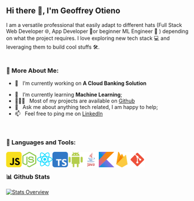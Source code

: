 ## Hi there 👋, I'm Geoffrey Otieno

I am a versatile professional that easily adapt to different hats (Full Stack Web Developer 🌐, App Developer 📱or beginner ML Engineer 🤖 ) depending on what the project requires. I love exploring new tech stack 💻 and leveraging them to build cool stuffs 🛠️. 
<br/>
<br/>

  
### 🧐 More About Me:

- 🔭 &nbsp; I’m currently working on **A Cloud Banking Solution**
<!-- - 🤝 &nbsp; I’m looking to collaborate on  -->
- 🌱 &nbsp; I’m currently learning **Machine Learning**; 
- 👨🏻‍💻 &nbsp; Most of my projects are available on [Github](https://github.com/otienogeoffrey812?tab=repositories)
- 💬 &nbsp; Ask me about anything tech related, I am happy to help;
- 📫 &nbsp; Feel free to ping me on [LinkedIn](https://www.linkedin.com/in/geoffrey-otieno-a507291b4/)

<br>

### 🔨 Languages and Tools:
<a href="https://developer.mozilla.org/en-US/docs/Web/JavaScript" target="_blank"> <img align="left" alt="JavaScript" height ="42px"  src="https://github.com/otienogeoffrey812/otienogeoffrey812/blob/master/language_and_tools_icons/javascript.svg"> </a>

<a href="https://nodejs.org" target="_blank"><img align="left" alt="Node.js" height ="42px" src="https://github.com/otienogeoffrey812/otienogeoffrey812/blob/master/language_and_tools_icons/node.svg"></a>

<a href="https://reactjs.org/" target="_blank"> <img align="left" alt="React" height ="42px" src="https://github.com/otienogeoffrey812/otienogeoffrey812/blob/master/language_and_tools_icons/react.svg"></a>

<a href="https://www.typescriptlang.org/" target="_blank"><img align="left" alt="Typescirpt" height ="42px" src="https://github.com/otienogeoffrey812/otienogeoffrey812/blob/master/language_and_tools_icons/typescript.svg"></a>

<a href="https://developer.android.com" target="_blank"> <img align="left" alt="Android" height ="42px" src="https://github.com/otienogeoffrey812/otienogeoffrey812/blob/master/language_and_tools_icons/android.svg"> </a>

<a href="https://www.java.com" target="_blank"><img align="left" alt="Java" height ="42px" src="https://github.com/otienogeoffrey812/otienogeoffrey812/blob/master/language_and_tools_icons/java.svg"></a>

<a href="https://kotlinlang.org" target="_blank"><img align="left" alt="Kotlin" height ="42px" src="https://github.com/otienogeoffrey812/otienogeoffrey812/blob/master/language_and_tools_icons/kotlin.svg"></a>

<a href="https://firebase.google.com/" target="_blank"> <img align="left" src="https://github.com/otienogeoffrey812/otienogeoffrey812/blob/master/language_and_tools_icons/firebase.svg" alt="firebase" height ="42px"/> </a>

<a href="https://git-scm.com/" target="_blank"> <img src="https://github.com/otienogeoffrey812/otienogeoffrey812/blob/master/language_and_tools_icons/git-scm.svg" align="left" alt="git" height='42px'/> </a>

<br>
<br>

### 📊 Github Stats
<a href='https://github.com/otienogeoffrey812/github-stats-transparent'>
  
![Stats Overview](https://raw.githubusercontent.com/otienogeoffrey812/github-stats-transparent/output/generated/overview.svg)
<!-- ![Most Used Languages](https://raw.githubusercontent.com/otienogeoffrey812/github-stats-transparent/output/generated/languages.svg) -->

</a>

<br>